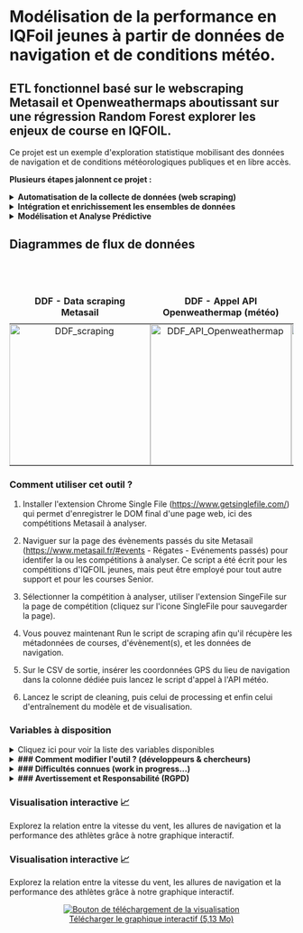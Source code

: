 # Modélisation de la performance en IQFoil jeunes à partir de données de navigation et de conditions météo.

## ETL fonctionnel basé sur le webscraping Metasail et Openweathermaps aboutissant sur une régression Random Forest explorer les enjeux de course en IQFOIL.
Ce projet est un exemple d'exploration statistique mobilisant des données de navigation et de conditions météorologiques publiques et en libre accès. 

**Plusieurs étapes jalonnent ce projet :**

<details>
  <summary> <b> Automatisation de la collecte de données (web scraping) </b> </summary>
  
  - Extraction des informations structurées à partir de pages web, en utilisant un outil comme Selenium pour interagir avec le site web et récupérer le contenu.
  - Analyse du contenu récupéré, qu'il soit au format XML ou autre, pour en extraire les informations pertinentes et les organiser dans un tableau de données (DataFrame).
  - Mise en place d'un flux de travail itératif pour traiter des centaines d'URLs et gestion des données déjà collectées afin d'éviter la redondance.
  - Récupération de données météo via API (OpenWeatherMaps).
</details>

<details>
  <summary> <b> Intégration et enrichissement les ensembles de données </b> </summary>
  
  - Fusion plusieurs ensembles de données basés sur des critères communs (association de données météorologiques aux données de course).
  - Développement d'une logique pour trouver et fusion les données les plus pertinentes (par exemple, trouver les données météo dont le timestamp est le plus proche de l'événement de course).
  - Création de nouvelles variables ou métriques dérivées à partir des données existantes (par exemple, le speed to wind ratio ou l'angle Vent-Cap de la bouée).
</details>

<details>
  <summary> <b> Modélisation et Analyse Prédictive </b> </summary>
  
  - Utilisation de techniques d'encodage spécifiques (circulaire, one-hot) pour transformer les données brutes en variables exploitables.
  - Mise en œuvre d'une recherche par grille (Grid Search) pour l'optimisation des hyperparamètres.
  - Intégration d'un système de checkpoint pour l'efficacité des calculs.
  - Évaluation des performances du modèle à l'aide de métriques clés (MAE, MSE, R²).
  - Analyse de l'importance des variables qui influencent les prédictions
</details>

## Diagrammes de flux de données 
<br>
<br><table style="width:100%; border:none;">
<thead>
<tr style="border:none;">
<th style="text-align:center; padding:10px; border:none;">DDF - Data scraping Metasail</th>
<th style="text-align:center; padding:10px; border:none;">DDF - Appel API Openweathermap (météo)</th>
<th style="text-align:center; padding:10px; border:none;">DDF - Data cleaning & fusion</th>
<th style="text-align:center; padding:10px; border:none;">DDF - Data processing</th>
<th style="text-align:center; padding:10px; border:none;">DDF - Entraînement modèle RFR</th>
<th style="text-align:center; padding:10px; border:none;">DDF - Exemple de visualisation</th>
</tr>
</thead>
<tbody>
<tr style="border:none;">
<td style="text-align:center; padding:0; border:none;">
<img src="https://github.com/user-attachments/assets/2f210fcd-6d46-4aef-99ed-07d5a9ded3da" width="250" alt="DDF_scraping" />
</td>
<td style="text-align:center; padding:0; border:none;">
<img src="https://github.com/user-attachments/assets/1e773618-b806-47cc-bfed-78eabd4022f9" width="250" alt="DDF_API_Openweathermap" />
</td>
<td style="text-align:center; padding:0; border:none;">
<img src="https://github.com/user-attachments/assets/2b526e0d-2757-4970-8eab-8769e2153bfc" width="250" alt="DDF_cleaning" />
</td>
<td style="text-align:center; padding:0; border:none;">
<img src="https://github.com/user-attachments/assets/19ee963b-d696-42ff-8a70-87a66bbe42e0" width="250" alt="DDF_Processing" />
</td>
<td style="text-align:center; padding:0; border:none;">
<img src="https://github.com/user-attachments/assets/654d2b7d-ffd4-4c18-9f80-f490cb8f8a5c" width="250" alt="DDF_RFR" />
</td>
<td style="text-align:center; padding:0; border:none;">
<img src="https://github.com/user-attachments/assets/2bebdd13-4459-423a-9fd4-74e4672573e8" width="250" alt="DDF-visualisations" />
</td>
</tr>
</tbody>
</table>

### Comment utiliser cet outil ?

1. Installer l'extension Chrome Single File (https://www.getsinglefile.com/) qui permet d'enregistrer le DOM final d'une page web, ici des compétitions Metasail à analyser. 

2. Naviguer sur la page des évènements passés du site Metasail (https://www.metasail.fr/#events - Régates - Evénements passés) pour identifer la ou les compétitions à analyser.
Ce script a été écrit pour les compétitions d'IQFOIL jeunes, mais peut être employé pour tout autre support et pour les courses Senior. 

3. Sélectionner la compétition à analyser, utiliser l'extension SingeFile sur la page de compétition (cliquez sur l'icone SingleFile pour sauvegarder la page).

4. Vous pouvez maintenant Run le script de scraping afin qu'il récupère les métadonnées de courses, d'évènement(s), et les données de navigation.
   
6. Sur le CSV de sortie, insérer les coordonnées GPS du lieu de navigation dans la colonne dédiée puis lancez le script d'appel à l'API météo.

7. Lancez le script de cleaning, puis celui de processing et enfin celui d'entraînement du modèle et de visualisation.

### Variables à disposition
<details>
  <summary>Cliquez ici pour voir la liste des variables disponibles</summary>
  
**Variables d'identification et caractéristiques de la course & du segment** :
- City, Latitude, Longitude : Informations géographiques détaillées.
- ID_course : Identifiant unique de la course.
- Nom de l'événement : Nom officiel de la compétition.
- Lieu de l'événement : Coordonnées géographiques (latitude, longitude) du lieu de la course.
- Course : Nom ou numéro spécifique de la course au sein de l'événement.
- Année, Mois, Jour : Composantes de la date de la course.
- Heure du segment : Heure moyenne du segment.
- Longueur totale du parcours (m) : Longueur théorique totale du parcours en mètres.
  
- Numéro de segment : Numéro d'un segment de course spécifique.
- Longueur du segment (m) : Longueur théorique du segment en mètres.
- Cap magnétique (deg) : Axe de la bouée de la bouée suivante en degrés pendant le segment.
- Heure du segment_seconds : Temps du segment en secondes (variante de "Temps du segment").
- Allure : Vent / axe de la bouée suivante (e.g., "Vent debout").

**Variables d'identification de l'athlète** : 
- Nom complet : Nom complet de l'athlète.
- Numéro de série : Identifiant unique de l'athlète pour la compétition.
- Sexe : Sexe de l'athlète (e.g., Women).
- Catégorie d'âge : Catégorie d'âge de l'athlète (e.g., U19).

**Variables de conditions météorologiques** : 
- Orientation vent metasail : Direction du vent en degrés pour la course selon Metasail.
- Temperature (°C) : Température ambiante en degrés Celsius.
- Pressure (hPa) : Pression atmosphérique en hectopascals.
- Humidity (%) : Humidité de l'air en pourcentage.
- Wind Speed (kts) : Vitesse du vent en nœuds.
- Rain (mm) : Quantité de pluie en millimètres.



**Variables de performance de l'athlète** : 
- Temps total parcouru (s) : Temps total mis par l'athlète pour compléter la course, en secondes.
- Distance totale réelle parcourue (m) : Distance réelle parcourue par l'athlète en mètres.
- Différence parcours théorique/réel : Différence en mètres entre la distance théorique et la distance réelle sur le parcours.
- Efficacité totale (Distance réelle/idéale) (%) : Ratio de la distance réelle sur la distance idéale, exprimé en pourcentage.
 
- Temps du segment (s) : Durée du segment de course en secondes.
- Distance réelle parcourue segment (m) : Distance parcourue pendant ce segment en mètres.
- Efficacité du segment (%) : Efficacité pour ce segment de course (distance théorique / distance réelle x 100).
- Début du segment (timestamp) : Horodatage du début du segment.
- Fin du segment (timestamp) : Horodatage de la fin du segment.
-  Bâbord (%) : Pourcentage du temps passé sur le côté bâbord.
- Tribord (%) : Pourcentage du temps passé sur le côté tribord.

- Classement entrée de segment : Rang de l'athlète à l'entrée du segment.
- Classement fin de segment : Rang de l'athlète à la fin du segment.
- Classement sur le segment : Classement de l'athlète sur le segment.
- Différence segment théorique/réel : Différence en mètres entre la distance théorique et la distance réelle sur un segment.

- Vitesse moyenne du segment (noeuds) : Vitesse moyenne en nœuds pendant le segment.
- VMC du segment (noeuds) : Vitesse en direction du vent (Velocity Made Good, VMG) pour le segment, en nœuds.
- VMC moyenne du parcours (noeuds) : Vitesse moyenne en direction du vent pour l'ensemble du parcours.
- Vitesse moyenne du parcours (noeuds) : Vitesse moyenne pour l'ensemble du parcours en nœuds.
- Vitesse maximale (noeuds) : Vitesse maximale atteinte en nœuds.
- VMG maximale : Vitesse en direction du vent maximale atteinte.
- VMC maximale : Vitesse en direction du vent maximale atteinte.
- Ratio de performance : Speed to wind ratio.
</details>

<details>
  <summary> <b> ### Comment modifier l'outil ? (développeurs & chercheurs) </b> </summary>

1. Une fois les éléments des scripts personnalisés, orchestrez les Runs de scripts via un fichier Main.
   
3. Si l'on connait les noms des compétitions que l'on veut scraper sur Metasail (ex : toutes les dernières éditions de "ILCA Senior Europeans"), il est possible de contourner la sélection manuelle SingleFile par l'emploi d'une CLI (https://github.com/gildas-lormeau/single-file-cli) associée à une fonction d'identification d'expressions régulières. Si au contraire, l'objectif est de scrape l'ensemble des compétitions indépendamment du support de course, la CLI Singlefile est aussi recommandée. 

4. Ajoutez des calculs de métriques de le script data processing

5. Modifiez les hyperparamètres dans le script d'entraînement du modèle RFR
</details>

<details>
  <summary> <b> ### Difficultés connues (work in progress...) </b> </summary>

1. Il y a parfois contradiction entre les relevés de conditions météorologiques Metasail et OpenweatherMap, certainement dûe à la localisation des capteurs employés par chaque site. 
Metasail ne fournit que l'orientation de vent en libre accès. Le projet se base donc sur l'orientation de vent fournie par Metasail et la force de vent fournie par OpenWeatherMaps. 

2. Les coordonnées GPS sont à intégrer manuellement, car Metasail ne fournit pas en libre accès la localisation des courses. Pour obtenir des coordonnées GPS précises, il est conseillé de passer par GoogleMaps (clic droit pour obtenir les coordonnées GPS).

3. Metasail ne présente pas les catégories d'âge de manière standardisée, ainsi, si le script est optimisé pour récupérer les données U19 et U17, des erreurs de catégorisation peuvent se produire pour les catégories Senior et plus jeunes (ex: U13).

4. Pour les mêmes raisons, si l'on veut étudier un support spécifique toujours vérifier le support utilisé lors de la course car certaines compétitions mêlent plusieurs supports en fonction des courses.
</details>
  
<details>  
  <summary> <b> ### Avertissement et Responsabilité (RGPD) </b> </summary>

Ce script est un outil d'extraction de données ("scraping") conçu pour collecter des informations publiquement accessibles sur la plateforme Metasail. Il est important de comprendre que ces données, même si elles sont en libre accès, peuvent inclure des informations à caractère personnel (nom, classement, performance, etc.).

L'utilisation de ce script se fait sous l'entière responsabilité de l'utilisateur.

En utilisant ce script, vous agissez en tant que responsable du traitement des données collectées et, à ce titre, vous êtes personnellement soumis aux obligations du Règlement Général sur la Protection des Données (RGPD).

Pour être en conformité, vous devez notamment :
- Déterminer une base légale : Assurez-vous d'avoir une raison légitime et légale de collecter ces données (par exemple, un intérêt légitime, à des fins de recherche ou d'analyse personnelle).
- Respecter la finalité des données : Les données doivent être utilisées uniquement pour la finalité que vous avez définie. Vous ne pouvez pas les réutiliser à d'autres fins (par exemple, à des fins commerciales) sans en informer les personnes concernées et obtenir leur consentement si nécessaire.
- Respecter les droits des personnes : Vous êtes dans l'obligation de respecter les droits des personnes dont vous collectez les données (droit d'accès, de rectification, d'opposition, à l'effacement, etc.). Si une personne vous contacte pour exercer ses droits, vous devez y répondre dans les délais légaux.
- Minimiser les données : Ne collectez que les données strictement nécessaires à votre projet. N'extrayez pas plus d'informations que ce dont vous avez réellement besoin.
- Sécuriser les données : Vous devez prendre des mesures techniques et organisationnelles pour garantir la sécurité des données collectées et éviter toute fuite ou utilisation abusive.

</details>  

### Visualisation interactive 📈

Explorez la relation entre la vitesse du vent, les allures de navigation et la performance des athlètes grâce à notre graphique interactif.
### Visualisation interactive 📈

Explorez la relation entre la vitesse du vent, les allures de navigation et la performance des athlètes grâce à notre graphique interactif.

<div align="center">
  <a href="https://raw.githubusercontent.com/Clem-ctrl/Projet_machine_learning_performance_voile/main/Visualisations/visualisation_dynamique_vitesse_vent_et_allure_esthetique.html" download>
    <img src="https://via.placeholder.com/600x300.png?text=Téléchargez+la+visualisation" alt="Bouton de téléchargement de la visualisation">
  </a>
  <br>
  <a href="[https://raw.githubusercontent.com/Clem-ctrl/Projet_machine_learning_performance_voile/refs/heads/main/Visualisations/visualisation_dynamique_vitesse_vent_et_allure_esthetique.html](https://raw.githubusercontent.com/Clem-ctrl/Projet_machine_learning_performance_voile/**main**/Visualisations/visualisation_dynamique_vitesse_vent_et_allure_esthetique.html)" download>
    Télécharger le graphique interactif (5,13 Mo)
  </a>
</div>
